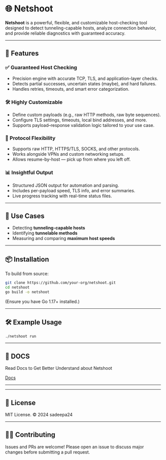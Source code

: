 # 🌐 Netshoot

**Netshoot** is a powerful, flexible, and customizable host-checking tool designed to detect tunneling-capable hosts, analyze connection behavior, and provide reliable diagnostics with guaranteed accuracy.

---

## 🚀 Features

### ✅ Guaranteed Host Checking

- Precision engine with accurate TCP, TLS, and application-layer checks.
- Detects partial successes, uncertain states (maybe), and hard failures.
- Handles retries, timeouts, and smart error categorization.

### 🛠️ Highly Customizable

- Define custom payloads (e.g., raw HTTP methods, raw byte sequences).
- Configure TLS settings, timeouts, local bind addresses, and more.
- Supports payload–response validation logic tailored to your use case.

### 🌈 Protocol Flexibility

- Supports raw HTTP, HTTPS/TLS, SOCKS, and other protocols.
- Works alongside VPNs and custom networking setups.
- Allows resume-by-host — pick up from where you left off.

### 📊 Insightful Output

- Structured JSON output for automation and parsing.
- Includes per-payload speed, TLS info, and error summaries.
- Live progress tracking with real-time status files.

---

## 🧩 Use Cases

- Detecting **tunneling-capable hosts**
- Identifying **tunnelable methods**
- Measuring and comparing **maximum host speeds**

---

## 📦 Installation

To build from source:

```bash
git clone https://github.com/your-org/netshoot.git
cd netshoot
go build -o netshoot
```

(Ensure you have Go 1.17+ installed.)

---

## 🛠 Example Usage

```bash
./netshoot run
```

---

## 🧾 DOCS

Read Docs to Get Better Understand about Netshoot

[Docs]()

---

---

## 🧾 License

MIT License. © 2024 sadeepa24

---

## 🙋‍♂️ Contributing

Issues and PRs are welcome! Please open an issue to discuss major changes before submitting a pull request.
